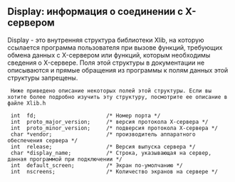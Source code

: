 ## Display: информация о соединении с X-сервером

Display - это внутренняя структура библиотеки Xlib, на которую ссылается программа пользователя при вызове функций, 
требующих обмена данных с X-сервером или функций, которым необходимы сведения о X-сервере. 
Поля этой структуры в документации не описываются и прямые обращения из программы к полям данных этой структуры запрещены.

     Ниже приведено описание некоторых полей этой структуры. Если вы хотите более подробно изучить эту структуру, посмотрите ее описание в файле Xlib.h
```
 int  fd;                      /* Номер порта */
 int  proto_major_version;     /* версия протокола X-сервера */
 int  proto_minor_version;     /* подверсия протокола X-сервера */
 char *vendor;                 /* производитель аппаратного обеспечения сервера */
 int  release;                 /* Версия выпуска сервера */
 char *display_name;           /* Строка, указывающая на сервер, данная программой при подключении */
 int  default_screen;          /* Экран по-умолчанию */
 int  nscreens;                /* Количество экранов на сервере */
 ```

